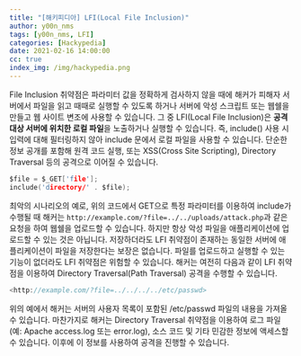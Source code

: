 ```yaml
---
title: "[해키피디아] LFI(Local File Inclusion)"
author: y00n_nms
tags: [y00n_nms, LFI]
categories: [Hackypedia]
date: 2021-02-16 14:00:00
cc: true
index_img: /img/hackypedia.png
---
```

File Inclusion 취약점은 파라미터 값을 정확하게 검사하지 않을 때에 해커가 피해자 서버에서 파일을 읽고 때때로 실행할 수 있도록 하거나 서버에 악성 스크립트 또는 웹쉘을 만들고 웹 사이트 변조에 사용할 수 있습니다.
그 중 LFI(Local File Inclusion)은 **공격 대상 서버에 위치한 로컬 파일**을 노출하거나 실행할 수 있습니다. 즉, include() 사용 시 입력에 대해 필터링하지 않아 include 문에서 로컬 파일을 사용할 수 있습니다.
단순한 정보 공개를 포함해 원격 코드 실행, 또는 XSS(Cross Site Scripting), Directory Traversal 등의 공격으로 이어질 수 있습니다.

```c
$file = $_GET['file'];
include('directory/' . $file);
```
최악의 시나리오의 예로, 위의 코드에서 GET으로 특정 파라미터를 이용하여 include가 수행될 때 해커는 `http://example.com/?file=../../uploads/attack.php`과 같은 요청을 하여 웹쉘을 업로드할 수 있습니다. 하지만 항상 악성 파일을 애플리케이션에 업로드할 수 있는 것은 아닙니다. 저장하더라도 LFI 취약점이 존재하는 동일한 서버에 애플리케이션이 파일을 저장한다는 보장은 없습니다.
파일를 업로드하고 실행할 수 있는 기능이 없더라도 LFI 취약점은 위험할 수 있습니다. 해커는 여전히 다음과 같이 LFI 취약점을 이용하여 Directory Traversal(Path Traversal) 공격을 수행할 수 있습니다.
```c
<http://example.com/?file=../../../../etc/passwd>
```
위의 예에서 해커는 서버의 사용자 목록이 포함된 /etc/passwd 파일의 내용을 가져올 수 있습니다. 마찬가지로 해커는 Directory Traversal 취약점을 이용하여 로그 파일(예: Apache access.log 또는 error.log), 소스 코드 및 기타 민감한 정보에 액세스할 수 있습니다. 이후에 이 정보를 사용하여 공격을 진행할 수 있습니다.